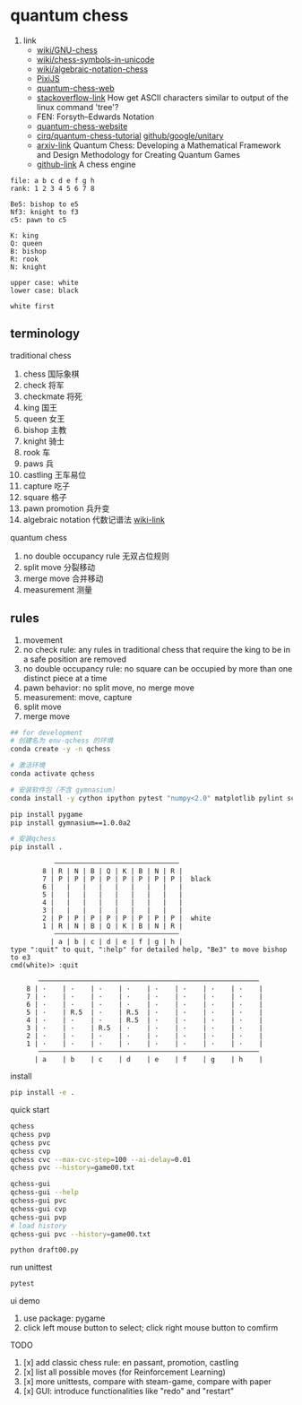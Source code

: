 # quantum chess

1. link
   * [wiki/GNU-chess](https://en.wikipedia.org/wiki/GNU_Chess)
   * [wiki/chess-symbols-in-unicode](https://en.wikipedia.org/wiki/Chess_symbols_in_Unicode)
   * [wiki/algebraic-notation-chess](https://en.wikipedia.org/wiki/Algebraic_notation_(chess))
   * [PixiJS](https://pixijs.com/)
   * [quantum-chess-web](https://quantumchess.net/)
   * [stackoverflow-link](https://stackoverflow.com/a/21924519/7290857) How get ASCII characters similar to output of the linux command 'tree'?
   * FEN: Forsyth–Edwards Notation
   * [quantum-chess-website](https://quantumchess.net/)
   * [cirq/quantum-chess-tutorial](https://quantumai.google/cirq/experiments/unitary/quantum_chess) [github/google/unitary](https://github.com/quantumlib/unitary)
   * [arxiv-link](https://arxiv.org/abs/1906.05836) Quantum Chess: Developing a Mathematical Framework and Design Methodology for Creating Quantum Games
   * [github-link](https://github.com/healeycodes/andoma/tree/main) A chess engine

```text
file: a b c d e f g h
rank: 1 2 3 4 5 6 7 8

Be5: bishop to e5
Nf3: knight to f3
c5: pawn to c5

K: king
Q: queen
B: bishop
R: rook
N: knight

upper case: white
lower case: black

white first
```

## terminology

traditional chess

1. chess 国际象棋
2. check 将军
3. checkmate 将死
4. king 国王
5. queen 女王
6. bishop 主教
7. knight 骑士
8. rook 车
9. paws 兵
10. castling 王车易位
11. capture 吃子
12. square 格子
13. pawn promotion 兵升变
14. algebraic notation 代数记谱法 [wiki-link](https://en.wikipedia.org/wiki/Algebraic_notation_(chess))

quantum chess

1. no double occupancy rule 无双占位规则
2. split move 分裂移动
3. merge move 合并移动
4. measurement 测量

## rules

1. movement
2. no check rule: any rules in traditional chess that require the king to be in a safe position are removed
3. no double occupancy rule: no square can be occupied by more than one distinct piece at a time
4. pawn behavior: no split move, no merge move
5. measurement: move, capture
6. split move
7. merge move

```bash
## for development
# 创建名为 env-qchess 的环境
conda create -y -n qchess

# 激活环境
conda activate qchess

# 安装软件包（不含 gymnasium）
conda install -y cython ipython pytest "numpy<2.0" matplotlib pylint scipy tqdm

pip install pygame
pip install gymnasium==1.0.0a2

# 安装qchess
pip install .
```

```text
           ───────────────────────────────
        8 | R | N | B | Q | K | B | N | R |
        7 | P | P | P | P | P | P | P | P |  black
        6 |   |   |   |   |   |   |   |   |
        5 |   |   |   |   |   |   |   |   |
        4 |   |   |   |   |   |   |   |   |
        3 |   |   |   |   |   |   |   |   |
        2 | P | P | P | P | P | P | P | P |  white
        1 | R | N | B | Q | K | B | N | R |
           ───────────────────────────────
          | a | b | c | d | e | f | g | h |
type ":quit" to quit, ":help" for detailed help, "Be3" to move bishop to e3
cmd(white)> :quit

       ───────────────────────────────────────────────────────
    8 | ·    | ·    | ·    | ·    | ·    | ·    | ·    | ·    |
    7 | ·    | ·    | ·    | ·    | ·    | ·    | ·    | ·    |
    6 | ·    | ·    | ·    | ·    | ·    | ·    | ·    | ·    |
    5 | ·    | R.5  | ·    | R.5  | ·    | ·    | ·    | ·    |
    4 | ·    | ·    | ·    | R.5  | ·    | ·    | ·    | ·    |
    3 | ·    | ·    | R.5  | ·    | ·    | ·    | ·    | ·    |
    2 | ·    | ·    | ·    | ·    | ·    | ·    | ·    | ·    |
    1 | ·    | ·    | ·    | ·    | ·    | ·    | ·    | ·    |
       ───────────────────────────────────────────────────────
      | a    | b    | c    | d    | e    | f    | g    | h    |
```

install

```bash
pip install -e .
```

quick start

```bash
qchess
qchess pvp
qchess pvc
qchess cvp
qchess cvc --max-cvc-step=100 --ai-delay=0.01
qchess pvc --history=game00.txt

qchess-gui
qchess-gui --help
qchess-gui pvc
qchess-gui cvp
qchess-gui pvp
# load history
qchess-gui pvc --history=game00.txt
```

```bash
python draft00.py
```

run unittest

```bash
pytest
```

ui demo

1. use package: pygame
2. click left mouse button to select; click right mouse button to comfirm

TODO

1. [x] add classic chess rule: en passant, promotion, castling
2. [x] list all possible moves (for Reinforcement Learning)
3. [x] more unittests, compare with steam-game, compare with paper
4. [x] GUI: introduce functionalities like "redo" and "restart"
